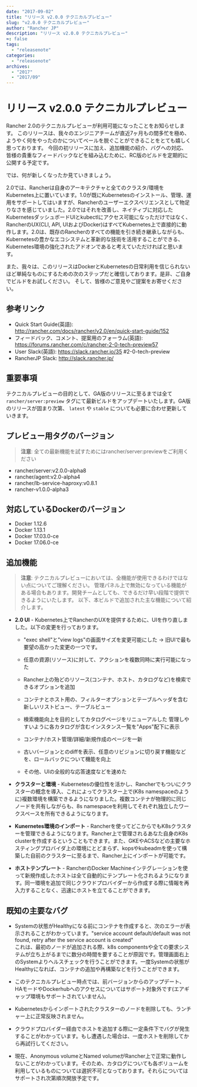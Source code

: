 ```yaml
---
date: "2017-09-02"
title: "リリース v2.0.0 テクニカルプレビュー"
slug: "v2.0.0 テクニカルプレビュー"
author: "Rancher JP"
description: "リリース v2.0.0 テクニカルプレビュー"
≈: false
tags:
  - "releasenote"
categories:
  - "releasenote"
archives:
  - "2017"
  - "2017/09"
---
```


# リリース v2.0.0 テクニカルプレビュー

Rancher 2.0のテクニカルプレビューが利用可能になったことをお知らせします。  このリリースは、我々のエンジニアチームが直近7ヶ月もの間多忙を極め、ようやく何をやったのかについてベールを脱ぐことができることをとても嬉しく思っております。  今回の初リリースに加え、追加機能の紹介、バグへの対応、皆様の貴重なフィードバックなどを組み込むために、RC版のビルドを定期的に公開する予定です。

では、何が新しくなったか見ていきましょう。

2.0では、Rancherは自身のアーキテクチャと全てのクラスタ/環境をKubernetes上に置いています。1.0が既にKubernetesのインストール、管理、運用をサポートしてはいますが、Rancherのユーザーエクスペリエンスとして物足りなさを感じていました。2.0ではそれを改善し、ネイティブに対応したKubernetesダッシュボードUIとkubectlにアクセス可能になっただけではなく、RancherのUX(CLI, API, UIおよびDocker)はすべてKubernetes上で直接的に動作します。2.0は、既存のRancherのすべての機能を引き続き継承しながらも、Kubernetesの豊かなエコシステムと革新的な技術を活用することができる、Kubernetes環境の強化されたアドオンであると考えていただければと思います。

また、我々は、このリリースはDockerとKubernetesの日常利用を信じられないほど単純なものにするための次のステップだと確信しております。是非、ご自身でビルドをお試しください。  そして、皆様のご意見やご提案をお寄せください。

## 参考リンク
- Quick Start Guide(英語): http://rancher.com/docs/rancher/v2.0/en/quick-start-guide/152
- フィードバック、コメント、提案用のフォーラム(英語): https://forums.rancher.com/c/rancher-2-0-tech-preview57
- User Slack(英語): https://slack.rancher.io/35 #2-0-tech-preview
- RancherJP Slack: http://slack.rancher.jp/

## 重要事項
テクニカルプレビューの目的として、GA版のリリースに至るまでは全て `rancher/server:preview` タグにて最新ビルドをアップデートいたします。GA版のリリースが固まり次第、 `latest` や `stable` についても必要に合わせ更新していきます。

## プレビュー用タグのバージョン
> **注意**: 全ての最新機能を試すためにはrancher/server:previewをご利用ください
- rancher/server:v2.0.0-alpha8
- rancher/agent:v2.0-alpha4
- rancher/lb-service-haproxy:v0.8.1
- rancher-v1.0.0-alpha3

## 対応しているDockerのバージョン

- Docker 1.12.6
- Docker 1.13.1
- Docker 17.03.0-ce
- Docker 17.06.0-ce

## 追加機能

> **注意**: テクニカルプレビューにおいては、全機能が使用できるわけではない点についてご理解ください。
管理パネル上で無効になっている機能がある場合もあります。開発チームとしても、できるだけ早い段階で提供できるようにいたします。
以下、本ビルドで追加された主な機能について紹介します。

- **2.0 UI** - Kubernetes上でRancherのUXを提供するために、UIを作り直しました。以下の変更を行っております。
  - "exec shell"と"view logs"の画面サイズを変更可能にした → 旧UIで最も要望の高かった変更の一つです。

  - 任意の資源(リソース)に対して、アクションを複数同時に実行可能になった
  - Rancher上の殆どのリソース(コンテナ、ホスト、カタログなど)を検索できるオプションを追加
  - コンテナとホスト用の、フィルターオプションとテーブルヘッダを含む新しいリストビュー、テーブルビュー
  - 検索機能向上を目的としてカタログページをリニューアルした 管理しやすいように各カタログが含むインスタンス一覧を"Apps"配下に表示
  - コンテナ/ホスト管理/詳細/新規作成のページを一新
  - 古いバージョンとのdiffを表示、任意のリビジョンに切り戻す機能などを、ロールバックについて機能を向上
  - その他、UIの全般的な応答速度などを速めた

- **クラスターと環境** - Kubernetesの優位性を活かし、Rancherでもついにクラスターの概念を導入、これによってクラスター上で(K8s namespaceのように)複数環境を構築できるようになりました。複数コンテナが物理的に同じノードを共有しながらも、8s namespaceを利用してそれぞれ独立したワークスペースを所有できるようになります。

- **Kunernetes環境のインポート** - Rancherを使ってどこからでもK8sクラスターを管理できるようになります。Rancher上で管理されるあなた自身のK8s clusterを作成するということもできます。また、GKEやACSなどの主要なホスティングプロバイダ上の環境にとどまらず、kopsやkubeadmを使って構築した自前のクラスターに至るまで、Rancher上にインポートが可能です。 

- **ホストテンプレート** - RancherのDocker Machineインテグレーションを使って新規作成したホストは全て自動的にテンプレート化されるようになります。同一環境を追加で同じクラウドプロバイダーから作成する際に情報を再入力することなく、迅速にホストを立てることができます。

## 既知の主要なバグ

- Systemの状態がHealthyになる前にコンテナを作成すると、次のエラーが表示されることがわかっています。"service account default/default was not found, retry after the service account is created"  
これは、最初のノードが追加される際、k8s componentsや全ての要求システムが立ち上がるまでに数分の時間を要することが原因です。管理画面右上のSystemよりヘルスチェックを行うことができます。一度Systemの状態がHealthyになれば、コンテナの追加や再構築などを行うことができます。

- このテクニカルプレビュー時点では、前バージョンからのアップデート、HAモードやDockerhubへのアクセスについてはサポート対象外です(エアギャップ環境もサポートされていません)。

- Kubernetesからインポートされたクラスターのノードを削除しても、ランチャー上に正常反映されません。

- クラウドプロバイダー経由でホストを追加する際に一定条件下でバグが発生することがわかっています。もし遭遇した場合は、一度ホストを削除してから再試行してください。

- 現在、Anonymous volumeとNamed volumeがRancher上で正常に動作しないことがわかっています。そのため、カタログについても各ボリュームを利用しているものについては選択不可となっております。それらについてはサポートされ次第順次開放予定です。
